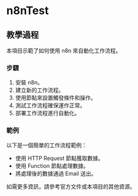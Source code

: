 # n8nTest

## 教學過程

本項目示範了如何使用 n8n 來自動化工作流程。

### 步驟

1. 安裝 n8n。
2. 建立新的工作流程。
3. 使用節點來設置觸發條件和操作。
4. 測試工作流程確保運作正常。
5. 部署工作流程進行自動化。

### 範例

以下是一個簡單的工作流程範例：

- 使用 HTTP Request 節點獲取數據。
- 使用 Function 節點處理數據。
- 將處理後的數據通過 Email 送出。

如需更多資訊，請參考官方文件或本項目的其他資源。